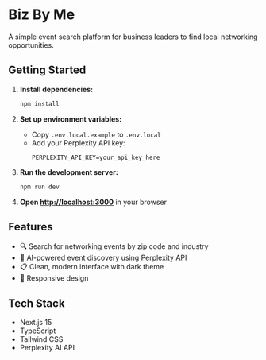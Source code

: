# Biz By Me

A simple event search platform for business leaders to find local networking opportunities.

## Getting Started

1. **Install dependencies:**
   ```bash
   npm install
   ```

2. **Set up environment variables:**
   - Copy `.env.local.example` to `.env.local`
   - Add your Perplexity API key:
     ```
     PERPLEXITY_API_KEY=your_api_key_here
     ```

3. **Run the development server:**
   ```bash
   npm run dev
   ```

4. **Open [http://localhost:3000](http://localhost:3000)** in your browser

## Features

- 🔍 Search for networking events by zip code and industry
- 🎯 AI-powered event discovery using Perplexity API
- 📋 Clean, modern interface with dark theme
- 📱 Responsive design

## Tech Stack

- Next.js 15
- TypeScript
- Tailwind CSS
- Perplexity AI API
